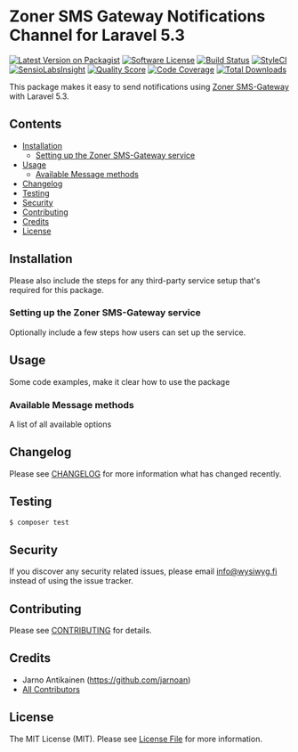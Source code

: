 # Zoner SMS Gateway Notifications Channel for Laravel 5.3

[![Latest Version on Packagist](https://img.shields.io/packagist/v/laravel-notification-channels/zoner-sms-gateway.svg?style=flat-square)](https://packagist.org/packages/laravel-notification-channels/zoner-sms-gateway)
[![Software License](https://img.shields.io/badge/license-MIT-brightgreen.svg?style=flat-square)](LICENSE.md)
[![Build Status](https://img.shields.io/travis/laravel-notification-channels/zoner-sms-gateway/master.svg?style=flat-square)](https://travis-ci.org/laravel-notification-channels/zoner-sms-gateway)
[![StyleCI](https://styleci.io/repos/:113566911/shield)](https://styleci.io/repos/113566911)
[![SensioLabsInsight](https://img.shields.io/sensiolabs/i/4206e715-184c-4d9f-90ce-cbd7a93a2a2d.svg?style=flat-square)](https://insight.sensiolabs.com/projects/4206e715-184c-4d9f-90ce-cbd7a93a2a2d)
[![Quality Score](https://img.shields.io/scrutinizer/g/laravel-notification-channels/zoner-sms-gateway.svg?style=flat-square)](https://scrutinizer-ci.com/g/laravel-notification-channels/zoner-sms-gateway)
[![Code Coverage](https://img.shields.io/scrutinizer/coverage/g/laravel-notification-channels/zoner-sms-gateway/master.svg?style=flat-square)](https://scrutinizer-ci.com/g/laravel-notification-channels/zoner-sms-gateway/?branch=master)
[![Total Downloads](https://img.shields.io/packagist/dt/laravel-notification-channels/zoner-sms-gateway.svg?style=flat-square)](https://packagist.org/packages/laravel-notification-channels/zoner-sms-gateway)

This package makes it easy to send notifications using [Zoner SMS-Gateway](https://www.zoner.fi/sovelluspalvelut/sms-gateway/) 
with Laravel 5.3.

## Contents

- [Installation](#installation)
	- [Setting up the Zoner SMS-Gateway service](#setting-up-the-zoner-sms-gateway-service)
- [Usage](#usage)
	- [Available Message methods](#available-message-methods)
- [Changelog](#changelog)
- [Testing](#testing)
- [Security](#security)
- [Contributing](#contributing)
- [Credits](#credits)
- [License](#license)


## Installation

Please also include the steps for any third-party service setup that's required for this package.

### Setting up the Zoner SMS-Gateway service

Optionally include a few steps how users can set up the service.

## Usage

Some code examples, make it clear how to use the package

### Available Message methods

A list of all available options

## Changelog

Please see [CHANGELOG](CHANGELOG.md) for more information what has changed recently.

## Testing

``` bash
$ composer test
```

## Security

If you discover any security related issues, please email info@wysiwyg.fi instead of using the issue tracker.

## Contributing

Please see [CONTRIBUTING](CONTRIBUTING.md) for details.

## Credits

- Jarno Antikainen (https://github.com/jarnoan)
- [All Contributors](../../contributors)

## License

The MIT License (MIT). Please see [License File](LICENSE.md) for more information.
